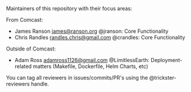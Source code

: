 Maintainers of this repository with their focus areas:

From Comcast:
* James Ranson <james@ranson.org> @jranson: Core Functionality
* Chris Randles <randles.chris@gmail.com> @crandles: Core Functionality

Outside of Comcast:
* Adam Ross <adamross1126@gmail.com> @LimitlessEarth: Deployment-related matters (Makefile, Dockerfile, Helm Charts, etc)

You can tag all reviewers in issues/commits/PR's using the @trickster-reviewers handle.

